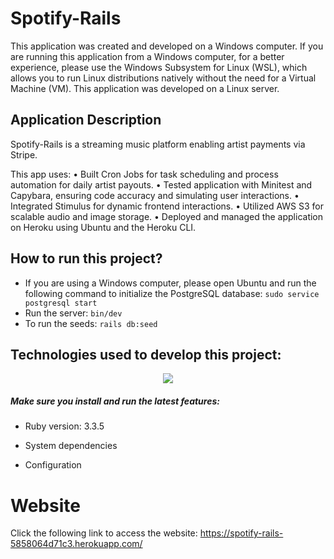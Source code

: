 # Spotify-Rails
This application was created and developed on a Windows computer. If you are running this application from a Windows computer, for a better experience, please use the Windows Subsystem for Linux (WSL), which allows you to run Linux distributions natively without the need for a Virtual Machine (VM). This application was developed on a Linux server. 

## Application Description
Spotify-Rails is a streaming music platform enabling artist payments via Stripe.

This app uses:
•	Built Cron Jobs for task scheduling and process automation for daily artist payouts.
•	Tested application with Minitest and Capybara, ensuring code accuracy and simulating user interactions.
•	Integrated Stimulus for dynamic frontend interactions.
•	Utilized AWS S3 for scalable audio and image storage.
•	Deployed and managed the application on Heroku using Ubuntu and the Heroku CLI.

## How to run this project?
* If you are using a Windows computer, please open Ubuntu and run the following command to initialize the PostgreSQL database: `sudo service postgresql start`
* Run the server: `bin/dev`
* To run the seeds: `rails db:seed`

## Technologies used to develop this project:
<p align="center">
  <a href="https://skillicons.dev">
    <img src="https://skillicons.dev/icons?i=rails,js,postgresql,tailwind" />
  </a>
</p>

##### Make sure you install and run the latest features: 

* Ruby version: 3.3.5

* System dependencies

* Configuration

# Website 
Click the following link to access the website: https://spotify-rails-5858064d71c3.herokuapp.com/
